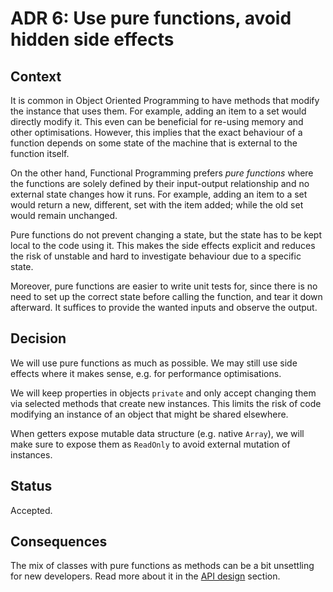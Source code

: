 # ADR 6: Use pure functions, avoid hidden side effects

## Context

It is common in Object Oriented Programming to have methods that modify the instance that uses them. For example, adding an item to a set would directly modify it. This even can be beneficial for re-using memory and other optimisations. However, this implies that the exact behaviour of a function depends on some state of the machine that is external to the function itself.

On the other hand, Functional Programming prefers _pure functions_ where the functions are solely defined by their input-output relationship and no external state changes how it runs. For example, adding an item to a set would return a new, different, set with the item added; while the old set would remain unchanged.

Pure functions do not prevent changing a state, but the state has to be kept local to the code using it. This makes the side effects explicit and reduces the risk of unstable and hard to investigate behaviour due to a specific state.

Moreover, pure functions are easier to write unit tests for, since there is no need to set up the correct state before calling the function, and tear it down afterward. It suffices to provide the wanted inputs and observe the output.

## Decision

We will use pure functions as much as possible. We may still use side effects where it makes sense, e.g. for performance optimisations.

We will keep properties in objects `private` and only accept changing them via selected methods that create new instances. This limits the risk of code modifying an instance of an object that might be shared elsewhere.

When getters expose mutable data structure (e.g. native `Array`), we will make sure to expose them as `ReadOnly` to avoid external mutation of instances.

## Status

Accepted.

## Consequences

The mix of classes with pure functions as methods can be a bit unsettling for new developers. Read more about it in the [API design](../../api.md#design) section. 
